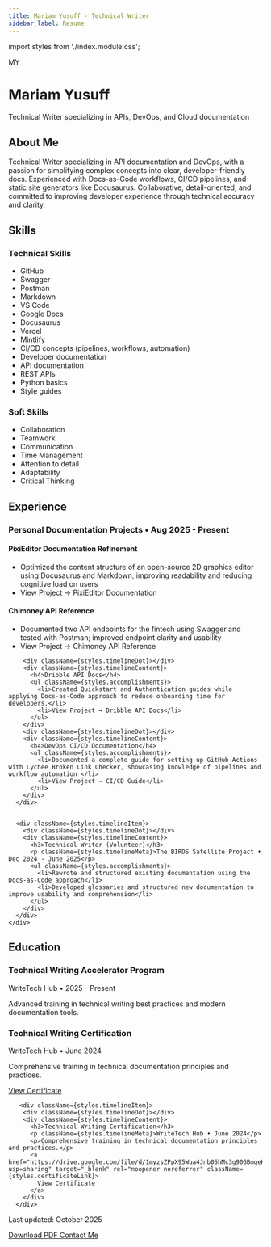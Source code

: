 ```yaml
---
title: Mariam Yusuff - Technical Writer
sidebar_label: Resume
---
```


import styles from './index.module.css';

<div className={styles.resumeContainer}>
  <div className={styles.resumeHeader}>
    <div className={styles.avatarContainer}>
      <div className={styles.avatarGlow}></div>
      <div className={styles.avatar}>
        <span>MY</span>
      </div>
    </div>
    <h1>Mariam Yusuff</h1>
    <p className={styles.tagline}>Technical Writer specializing in APIs, DevOps, and Cloud documentation</p>
  </div>

  <div className={styles.resumeSection}>
    <h2 className={styles.sectionTitle}><span className={styles.sectionIcon}></span> About Me</h2>
    <div className={styles.sectionContent}>
      <p>Technical Writer specializing in API documentation and DevOps, with a passion for simplifying complex concepts into clear, developer-friendly docs. Experienced with Docs-as-Code workflows, CI/CD pipelines, and static site generators like Docusaurus. Collaborative, detail-oriented, and committed to improving developer experience through technical accuracy and clarity. </p>
    </div>
  </div>

  <div className={styles.resumeSection}>
    <h2 className={styles.sectionTitle}><span className={styles.sectionIcon}></span> Skills</h2>
    <div className={styles.skillsGrid}>
      <div className={styles.skillCategory}>
        <h3>Technical Skills</h3>
        <ul>
          <li>GitHub</li>
          <li>Swagger</li>
          <li>Postman</li>
          <li>Markdown</li>
          <li>VS Code</li>
          <li>Google Docs</li>
          <li>Docusaurus</li>
          <li>Vercel</li>
          <li>Mintlify</li>
          <li>CI/CD concepts (pipelines, workflows, automation)</li>
          <li>Developer documentation</li>
          <li>API documentation</li>
          <li>REST APIs</li>
          <li>Python basics</li>
          <li>Style guides</li>         
        </ul>
      </div>
      <div className={styles.skillCategory}>
        <h3>Soft Skills</h3>
        <ul>
          <li>Collaboration</li>
          <li>Teamwork</li>
          <li>Communication</li>
          <li>Time Management</li>
          <li>Attention to detail</li>
          <li>Adaptability</li>
          <li>Critical Thinking</li>
        </ul>
      </div>
    </div>
  </div>

  <div className={styles.resumeSection}>
    <h2 className={styles.sectionTitle}><span className={styles.sectionIcon}></span> Experience</h2>
    <div className={styles.timeline}>
      <div className={styles.timelineItem}>
        <div className={styles.timelineDot}></div>
        <div className={styles.timelineContent}>
          <h3>Personal Documentation Projects • Aug 2025 - Present</h3>
          <h4>PixiEditor Documentation Refinement</h4>
          <ul className={styles.accomplishments}>
            <li>Optimized the content structure of an open-source 2D graphics editor using Docusaurus and Markdown, improving readability and reducing cognitive load on users</li>
            <li>View Project → PixiEditor Documentation</li>
          </ul>
        </div>
        <div className={styles.timelineDot}></div>
        <div className={styles.timelineContent}>
          <h4>Chimoney API Reference  </h4>
          <ul className={styles.accomplishments}>
            <li>Documented two API endpoints for the fintech using Swagger and tested with Postman; improved endpoint clarity and usability</li>
            <li>View Project → Chimoney API Reference</li>
          </ul>
        </div>

        <div className={styles.timelineDot}></div>
        <div className={styles.timelineContent}>
          <h4>Dribble API Docs</h4>
          <ul className={styles.accomplishments}>
            <li>Created Quickstart and Authentication guides while applying Docs-as-Code approach to reduce onboarding time for developers.</li>
            <li>View Project → Dribble API Docs</li>
          </ul>
        </div>
        <div className={styles.timelineDot}></div>
        <div className={styles.timelineContent}>
          <h4>DevOps CI/CD Documentation</h4>
          <ul className={styles.accomplishments}>
            <li>Documented a complete guide for setting up GitHub Actions with Lychee Broken Link Checker, showcasing knowledge of pipelines and workflow automation </li>
            <li>View Project → CI/CD Guide</li>
          </ul>
        </div>
      </div>


      <div className={styles.timelineItem}>
        <div className={styles.timelineDot}></div>
        <div className={styles.timelineContent}>
          <h3>Technical Writer (Volunteer)</h3>
          <p className={styles.timelineMeta}>The BIRDS Satellite Project • Dec 2024 - June 2025</p>
          <ul className={styles.accomplishments}>
            <li>Rewrote and structured existing documentation using the Docs-as-Code approach</li>
            <li>Developed glossaries and structured new documentation to improve usability and comprehension</li>
          </ul>
        </div>
      </div>
    </div>
  </div>


  <div className={styles.resumeSection}>
    <h2 className={styles.sectionTitle}><span className={styles.sectionIcon}></span> Education</h2>
    <div className={styles.timeline}>
      <div className={styles.timelineItem}>
        <div className={styles.timelineDot}></div>
        <div className={styles.timelineContent}>
          <h3>Technical Writing Accelerator Program</h3>
          <p className={styles.timelineMeta}>WriteTech Hub • 2025 - Present</p>
          <p>Advanced training in technical writing best practices and modern documentation tools.</p>
        </div>
      </div>
      <div className={styles.timelineItem}>
        <div className={styles.timelineDot}></div>
        <div className={styles.timelineContent}>
          <h3>Technical Writing Certification</h3>
          <p className={styles.timelineMeta}>WriteTech Hub • June 2024</p>
          <p>Comprehensive training in technical documentation principles and practices.</p>
          <a href="https://drive.google.com/file/d/1myzsZPpX95Wua4Jnb05hMc3g90GBmqeH/view?usp=sharing" target="_blank" rel="noopener noreferrer" className={styles.certificateLink}>
            View Certificate
          </a>
        </div>
      </div>
    </div>
  </div>


       <div className={styles.timelineItem}>
        <div className={styles.timelineDot}></div>
        <div className={styles.timelineContent}>
          <h3>Technical Writing Certification</h3>
          <p className={styles.timelineMeta}>WriteTech Hub • June 2024</p>
          <p>Comprehensive training in technical documentation principles and practices.</p>
          <a href="https://drive.google.com/file/d/1myzsZPpX95Wua4Jnb05hMc3g90GBmqeH/view?usp=sharing" target="_blank" rel="noopener noreferrer" className={styles.certificateLink}>
            View Certificate
          </a>
        </div>
      </div>

  <div className={styles.resumeFooter}>
    <p>Last updated: October 2025</p>
    <div className={styles.actionButtons}>
      <a href="/static/img/Mariam_Yusuff_Technical_Writer_CV.pdf" download className={styles.downloadButton}>
        Download PDF
      </a>
      <a href="mailto:mariamyusuff0000@gmail.com" className={styles.contactButton}>
        Contact Me
      </a>
    </div>
  </div>
</div>
